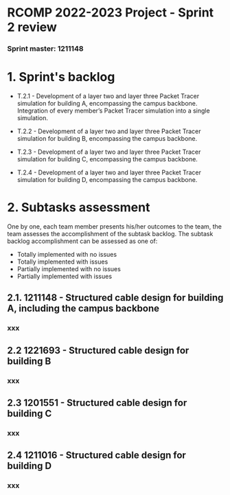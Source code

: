 RCOMP 2022-2023 Project - Sprint 2 review
=========================================
### Sprint master: 1211148 ###

# 1. Sprint's backlog #

* T.2.1 - Development of a layer two and layer three Packet Tracer
  simulation for building A, encompassing the campus backbone.
  Integration of every member’s Packet Tracer simulation into
  a single simulation.


* T.2.2 - Development of a layer two and layer three Packet Tracer
  simulation for building B, encompassing the campus backbone.


* T.2.3 - Development of a layer two and layer three Packet Tracer
  simulation for building C, encompassing the campus backbone.


* T.2.4 - Development of a layer two and layer three Packet Tracer
  simulation for building D, encompassing the campus backbone.



# 2. Subtasks assessment #
One by one, each team member presents his/her outcomes to the team, the team assesses the accomplishment of the subtask backlog.
The subtask backlog accomplishment can be assessed as one of:

* Totally implemented with no issues
* Totally implemented with issues
* Partially implemented with no issues
* Partially implemented with issues

## 2.1. 1211148 - Structured cable design for building A, including the campus backbone ##
### xxx ### 

## 2.2 1221693 - Structured cable design for building B ##
### xxx ### 

## 2.3 1201551 - Structured cable design for building C ##
### xxx ### 

## 2.4 1211016 - Structured cable design for building D ##
### xxx ### 
